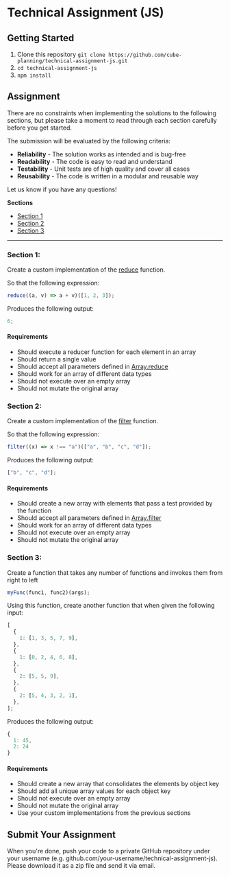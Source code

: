 # Technical Assignment (JS)

## Getting Started

1. Clone this repository `git clone https://github.com/cube-planning/technical-assignment-js.git`
2. `cd technical-assignment-js`
3. `npm install`

## Assignment

There are no constraints when implementing the solutions to the following sections, but please take a moment to read through each section carefully before you get started.

The submission will be evaluated by the following criteria:

- **Reliability** - The solution works as intended and is bug-free
- **Readability** - The code is easy to read and understand
- **Testability** - Unit tests are of high quality and cover all cases
- **Reusability** - The code is written in a modular and reusable way


Let us know if you have any questions!

**Sections**

- [Section 1](#section-1)
- [Section 2](#section-2)
- [Section 3](#section-3)

---

### Section 1:

Create a custom implementation of the [reduce](https://developer.mozilla.org/en-US/docs/Web/JavaScript/Reference/Global_Objects/Array/Reduce) function.

So that the following expression:

```js
reduce((a, v) => a + v)([1, 2, 3]);
```

Produces the following output:

```js
6;
```

#### Requirements

- Should execute a reducer function for each element in an array
- Should return a single value
- Should accept all parameters defined in [Array.reduce](https://developer.mozilla.org/en-US/docs/Web/JavaScript/Reference/Global_Objects/Array/Reduce)
- Should work for an array of different data types
- Should not execute over an empty array
- Should not mutate the original array

### Section 2:

Create a custom implementation of the [filter](https://developer.mozilla.org/en-US/docs/Web/JavaScript/Reference/Global_Objects/Array/filter) function.

So that the following expression:

```js
filter((x) => x !== "a")(["a", "b", "c", "d"]);
```

Produces the following output:

```js
["b", "c", "d"];
```

#### Requirements

- Should create a new array with elements that pass a test provided by the function
- Should accept all parameters defined in [Array.filter](https://developer.mozilla.org/en-US/docs/Web/JavaScript/Reference/Global_Objects/Array/filter)
- Should work for an array of different data types
- Should not execute over an empty array
- Should not mutate the original array

### Section 3:

Create a function that takes any number of functions and invokes them from right to left

```js
myFunc(func1, func2)(args);
```

Using this function, create another function that when given the following input:

```js
[
  {
    1: [1, 3, 5, 7, 9],
  },
  {
    1: [0, 2, 4, 6, 8],
  },
  {
    2: [5, 5, 9],
  },
  {
    2: [5, 4, 3, 2, 1],
  },
];
```

Produces the following output:

```js
{
  1: 45,
  2: 24
}
```

#### Requirements

- Should create a new array that consolidates the elements by object key
- Should add all unique array values for each object key
- Should not execute over an empty array
- Should not mutate the original array
- Use your custom implementations from the previous sections

## Submit Your Assignment

When you're done, push your code to a private GitHub repository under your username (e.g. github.com/your-username/technical-assignment-js). Please download it as a zip file and send it via email.
